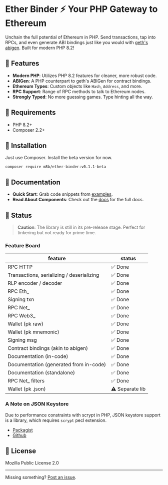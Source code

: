 # Ether Binder ⚡ Your PHP Gateway to Ethereum

Unchain the full potential of Ethereum in PHP. Send transactions, tap into RPCs, and even generate ABI bindings just
like you would with [geth's abigen](https://geth.ethereum.org/docs/tools/abigen). Built for modern PHP 8.2!

## 🚀 Features
- **Modern PHP**: Utilizes PHP 8.2 features for cleaner, more robust code.
- **ABIGen**: A PHP counterpart to geth's ABIGen for contract bindings.
- **Ethereum Types**: Custom objects like `Hash`, `Address`, and more.
- **RPC Support**: Range of RPC methods to talk to Ethereum nodes.
- **Strongly Typed**: No more guessing games. Type hinting all the way.

## 🔧 Requirements
- PHP 8.2+
- Composer 2.2+

## 💾 Installation

Just use Composer. Install the beta version for now.

```shell
composer require m8b/ether-binder:v0.1.1-beta
```

## 📖 Documentation

- **Quick Start**: Grab code snippets from [examples](examples).
- **Read About Components**: Check out the [docs](https://m8b-dev.github.io/ether-binder/) for the full docs.

## 🚧 Status

> **Caution**: The library is still in its pre-release stage. Perfect for tinkering but not ready for prime time.

### Feature Board

| feature                                   | status          |
|-------------------------------------------|-----------------|
| RPC HTTP                                  | ✅ Done          |
| Transactions, serializing / deserializing | ✅ Done          |
| RLP encoder / decoder                     | ✅ Done          |
| RPC Eth_                                  | ✅ Done          |
| Signing txn                               | ✅ Done          |
| RPC Net_                                  | ✅ Done          |
| RPC Web3_                                 | ✅ Done          |
| Wallet (pk raw)                           | ✅ Done          |
| Wallet (pk mnemonic)                      | ✅ Done          |
| Signing msg                               | ✅ Done          |
| Contract bindings (akin to abigen)        | ✅ Done          |
| Documentation (in-code)                   | ✅ Done          |
| Documentation (generated from in-code)    | ✅ Done          |
| Documentation (standalone)                | ✅ Done          |
| RPC Net_ filters                          | ✅ Done          |
| Wallet (pk .json)                         | ⚠️ Separate lib |

### A Note on JSON Keystore

Due to performance constraints with scrypt in PHP, JSON keystore support is a library, which requires `scrypt` pecl extension.
- [Packagist](https://packagist.org/packages/m8b/ethbnd-keystore)
- [Github](https://github.com/m8b-dev/ether-binder-json-keystore)

## 📜 License
Mozilla Public License 2.0

---

Missing something? [Post an issue](https://github.com/m8b-dev/ether-binder/issues).
